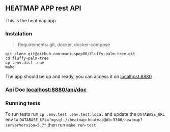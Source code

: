 ## HEATMAP APP rest API
This is the heatmap app
### Instalation
> Requirements: git, docker, docker-compose

```
git clone git@github.com:mariuspop86/fluffy-palm-tree.git
cd fluffy-palm-tree
cp .env.dist .env
make
```
The app should be up and ready, you can access it on [localhost:8880](http://localhost:8880/api/doc)

### Api Doc [localhost:8880/api/doc](http://localhost:8880/api/doc)

### Running tests

To run tests run 
`cp .env.test .env.test.local` and update the `DATABASE_URL` env to 
`DATABASE_URL="mysql://heatmap:heatmap@db:3306/heatmap?serverVersion=5.7"`
then run `make run-test`

